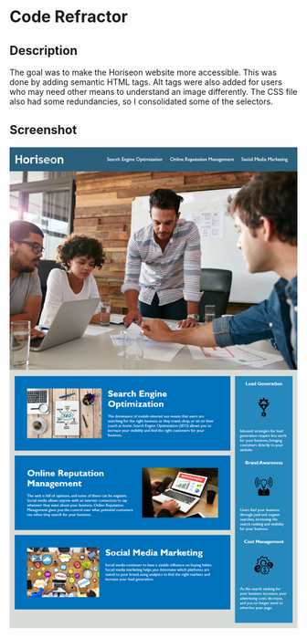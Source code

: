 # Code Refractor 

## Description

The goal was to make the Horiseon website more accessible. This was done by adding semantic HTML tags. Alt tags were also added for users who may need other means to understand an image differently. The CSS file also had some redundancies, so I consolidated some of the selectors. 




## Screenshot 

![Image description](https://raw.githubusercontent.com/MikeAdu/Code-Refactor/main/02-Homework/Develop/assets/images/01-html-css-git-homework-demo.png)

